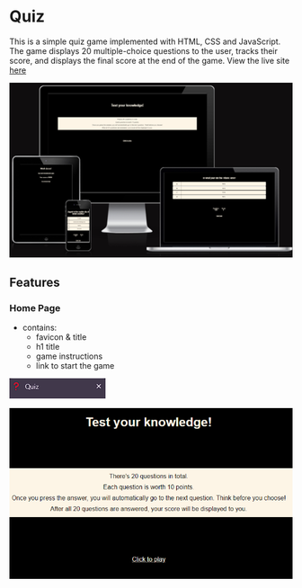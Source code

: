 # Quiz

This is a simple quiz game implemented with HTML, CSS and JavaScript. The game displays 20 multiple-choice questions to the user, tracks their score, and displays the final score at the end of the game. View the live site [here](https://0-ana.github.io/quiz/)

![Responsiveness](docs/project-images/responsiveness.png)

## Features

### Home Page

- contains:
  - favicon & title
  - h1 title
  - game instructions 
  - link to start the game

![Responsiveness](docs/project-images/favicon-index.png)

![Responsiveness](docs/project-images/index-html.png)